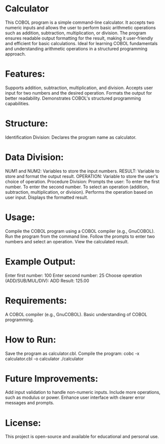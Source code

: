 # Calculator
  This COBOL program is a simple command-line calculator. It accepts two numeric inputs and allows the user to perform basic arithmetic operations such as addition, subtraction,       multiplication, or division. The program ensures readable output formatting for the result, making it user-friendly and efficient for basic calculations. Ideal for learning COBOL    fundamentals and understanding arithmetic operations in a structured programming approach.

# Features:
  Supports addition, subtraction, multiplication, and division.
  Accepts user input for two numbers and the desired operation.
  Formats the output for better readability.
  Demonstrates COBOL's structured programming capabilities.

# Structure:
  Identification Division:
  Declares the program name as calculator.

# Data Division:
  NUM1 and NUM2: Variables to store the input numbers.
  RESULT: Variable to store and format the output result.
  OPERATION: Variable to store the user's choice of operation.
  Procedure Division:
  Prompts the user:
  To enter the first number.
  To enter the second number.
  To select an operation (addition, subtraction, multiplication, or division).
  Performs the operation based on user input.
  Displays the formatted result.

# Usage:
  Compile the COBOL program using a COBOL compiler (e.g., GnuCOBOL).
  Run the program from the command line.
  Follow the prompts to enter two numbers and select an operation.
  View the calculated result.
  
# Example Output:
  Enter first number: 100
  Enter second number: 25
  Choose operation (ADD/SUB/MUL/DIV): ADD
  Result: 125.00
  
# Requirements:
  A COBOL compiler (e.g., GnuCOBOL).
  Basic understanding of COBOL programming.

# How to Run:
  Save the program as calculator.cbl.
  Compile the program:
    cobc -x calculator.cbl -o calculator
    ./calculator

# Future Improvements:
  Add input validation to handle non-numeric inputs.
  Include more operations, such as modulus or power.
  Enhance user interface with clearer error messages and prompts.

# License:
  This project is open-source and available for educational and personal use.
